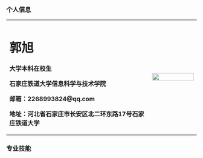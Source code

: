 ### 个人信息
<div>
  <table border="0" width="100%" align="center">
    <tr>
      <td width = "75%">
        <h1>郭旭</h1>
        <p><b>大学本科在校生</b></p>
        <p><b>石家庄铁道大学信息科学与技术学院</b></p>
        <p><b>邮箱：2268993824@qq.com</b></p>
        <p><b>地址：河北省石家庄市长安区北二环东路17号石家庄铁道大学</b></p>
      </td>
      <td width="25%">
        <img src="/guoxu.jpg" width="100%">
      </td>
    </tr>
  </table>
</div>

### 专业技能

